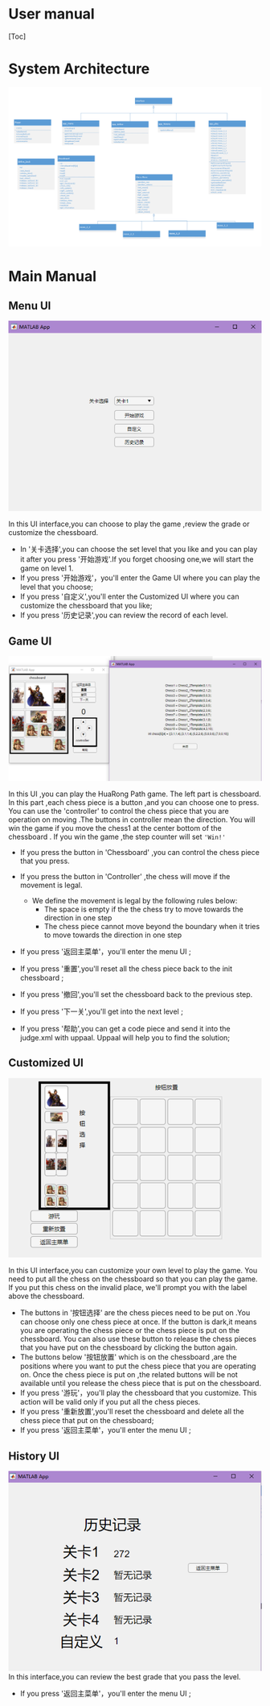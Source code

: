 # User manual
[Toc]

# System Architecture
<div align = 'center'> <img src = 'interface.png'> </div>


# Main Manual
## Menu UI
<div align = 'center'> <img src = 'menu.png'> </div>

In this UI interface,you can choose to play the game ,review the grade or customize the chessboard.

- In '关卡选择',you can choose the set level that you like and you can play it after you press '开始游戏'.If you forget choosing one,we will start the game on level 1.
- If you press '开始游戏'，you'll enter the Game UI where you can play the level that you choose;
- If you press '自定义',you'll enter the Customized UI where you can customize the chessboard that you like;
- If you press '历史记录',you can review the record of each level.

## Game UI
<div align = 'center'> <img src = 'game.png'> </div>

In this UI ,you can play the HuaRong Path game. The left part is chessboard. In this part ,each chess piece is a button ,and you can choose one to press. You can use the 'controller' to control the chess piece that you are operation on moving .The buttons in controller mean the direction. You will win the game if you move the chess1 at the center bottom of the chessboard .  If you win the game ,the step counter will set `'Win!'`

- If you press the button in 'Chessboard' ,you can control the chess piece that you press.
- If you press the button in 'Controller' ,the chess will move if the movement is legal.
  - We define the movement is legal by the following rules below:
    -  The space is empty if the the chess try to move towards the direction in one step
    -  The chess piece cannot move beyond the boundary when it tries to move towards the direction in one step
- If you press '返回主菜单'，you'll enter the menu UI ;

- If you press '重置',you'll reset all the chess piece back to the init chessboard ;
- If you press '撤回',you'll set the chessboard back to the previous step.
- If you press '下一关',you'll get into the next level ;
- If you press '帮助',you can get a code piece and send it into the judge.xml with uppaal. Uppaal will help you to find the solution; 


## Customized UI
<div align = 'center'> <img src = 'customize.png'> </div>

In this UI interface,you can customize your own level to play the game. You need to put all the chess on the chessboard so that you can play the game. If you put this chess on the invalid place, we'll  prompt you with the label above the chessboard.

- The buttons in '按钮选择' are the chess pieces need to be put on .You can choose only one chess piece at once. If  the button is dark,it means you are operating the chess piece or the chess piece is put on the chessboard. You can also use these button to release the chess pieces that you have put on the chessboard by clicking the button again.
- The buttons below '按钮放置' which is on the chessboard ,are the positions where you want to put the chess piece that you are operating on. Once the chess piece is put on ,the related buttons will be not available until you release the chess piece that is put on the chessboard.
- If you press '游玩'，you'll play the chessboard that you customize. This action will be valid only if you put all the chess pieces.
- If you press '重新放置',you'll reset the chessboard and delete all the chess piece that put on the chessboard;
- If you press '返回主菜单'，you'll enter the menu UI ;



## History UI
<div align = 'center'> <img src = 'history.png'> </div>
In this interface,you can review the best grade that you pass the level.

- If you press '返回主菜单'，you'll enter the menu UI ;

